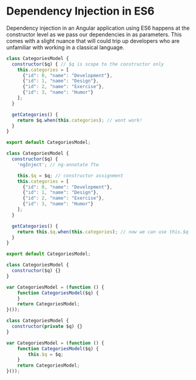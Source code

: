 # Dependency Injection in ES6

Dependency injection in an Angular application using ES6 happens at the constructor level as we pass our dependencies in as parameters. This comes with a slight nuance that will could trip up developers who are unfamiliar with working in a classical language. 

```javascript
class CategoriesModel {
  constructor($q) { // $q is scope to the constructor only
    this.categories = [
      {"id": 0, "name": "Development"},
      {"id": 1, "name": "Design"},
      {"id": 2, "name": "Exercise"},
      {"id": 3, "name": "Humor"}
    ];
  }

  getCategories() {
    return $q.when(this.categories); // wont work!
  }
}

export default CategoriesModel;
```


```javascript
class CategoriesModel {
  constructor($q) {
    'ngInject'; // ng-annotate ftw

    this.$q = $q; // constructor assignment
    this.categories = [
      {"id": 0, "name": "Development"},
      {"id": 1, "name": "Design"},
      {"id": 2, "name": "Exercise"},
      {"id": 3, "name": "Humor"}
    ];
  }

  getCategories() {
    return this.$q.when(this.categories); // now we can use this.$q
  }
}

export default CategoriesModel;
```

```javascript
class CategoriesModel {
  constructor($q) {}
}
```

```javascript
var CategoriesModel = (function () {
    function CategoriesModel($q) {
    }
    return CategoriesModel;
}());
```

```javascript
class CategoriesModel {
  constructor(private $q) {}
}
```

```javascript
var CategoriesModel = (function () {
    function CategoriesModel($q) {
        this.$q = $q;
    }
    return CategoriesModel;
}());
```